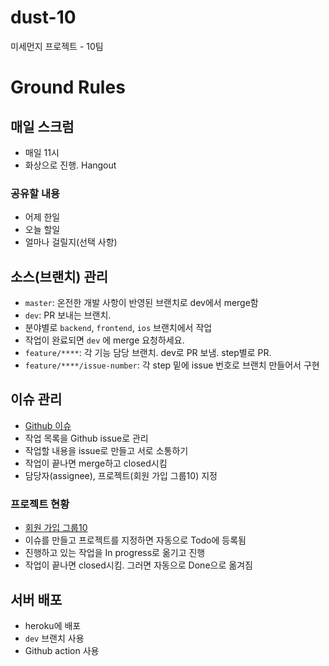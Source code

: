 # dust-10
미세먼지 프로젝트 - 10팀

# Ground Rules

## 매일 스크럼

- 매일 11시
- 화상으로 진행. Hangout

### 공유할 내용

- 어제 한일
- 오늘 할일
- 얼마나 걸릴지(선택 사항)

## 소스(브랜치) 관리

- `master`: 온전한 개발 사항이 반영된 브랜치로 dev에서 merge함
- `dev`: PR 보내는 브랜치.
- 분야별로 `backend`, `frontend`, `ios` 브랜치에서 작업
- 작업이 완료되면 `dev` 에 merge 요청하세요.
- `feature/****`: 각 기능 담당 브랜치. dev로 PR 보냄. step별로 PR.
- `feature/****/issue-number`: 각 step 밑에 issue 번호로 브랜치 만들어서 구현

## 이슈 관리

- [Github 이슈](https://github.com/codesquad-memeber-2020/signup-10/issues/1)
- 작업 목록을 Github issue로 관리
- 작업할 내용을 issue로 만들고 서로 소통하기
- 작업이 끝나면 merge하고 closed시킴
- 담당자(assignee), 프로젝트(회원 가입 그룹10) 지정

### 프로젝트 현황

- [회원 가입 그룹10](https://github.com/codesquad-memeber-2020/signup-10/projects/1)
- 이슈를 만들고 프로젝트를 지정하면 자동으로 Todo에 등록됨
- 진행하고 있는 작업을 In progress로 옮기고 진행
- 작업이 끝나면 closed시킴. 그러면 자동으로 Done으로 옮겨짐

## 서버 배포

- heroku에 배포
- `dev` 브랜치 사용
- Github action 사용